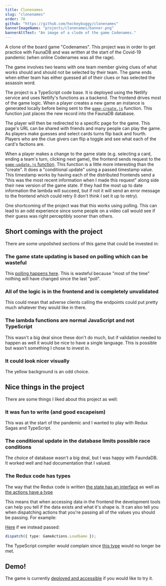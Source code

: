 ```yaml
---
title: Clonenames
slug: "clonenames"
order: 70
github: "https://github.com/hockeybuggy/clonenames"
bannerImageName: "projects/clonenames/banner.png"
bannerAltText: "An image of a clode of the game Codenames."
---
```


A clone of the board game "Codenames". This project was in order to get
practice with FaunaDB and was written at the start of the Covid-19 pandemic
(when online Codenames was all the rage).

<!-- excerpt -->


The game involves two teams with one team member giving clues of what works
should and should not be selected by their team. The game ends when either team
has either guessed all of their clues or has selected the assassin word.

The project is a TypeScript code base. It is deployed using the Netlify service
and uses Netlify's functions as a backend. The frontend drives most of the game
logic. When a player creates a new game an instance is generated locally before
being sent to the
[`game-create.js`](https://github.com/hockeybuggy/clonenames/blob/main/functions/game-create.js)
function. This function just places the new record into the FaunaDB database.

The player will then be redirected to a specific page for the game. This page's
URL can be shared with friends and many people can play the game. As players
make guesses and select cards turns flip back and fourth. Players who are the
clue givers can flip a toggle and see what each of the card's factions are.

When a player makes a change to the game state (e.g. selecting a card, ending a
team's turn, clicking next game), the frontend sends request to the
[`game-update.js`
function](https://github.com/hockeybuggy/clonenames/blob/main/functions/game-update.js).
This function is a little more interesting than the "create". It does a
"conditional update" using a passed timestamp value. This timestamp works by
having each of the distributed frontends send a "this was the most recent
information when I made this request" along side their new version of the game
state. If they had the most up to date information the lambda will succeed, but
if not it will send an error message to the frontend which could retry (I don't
think I set it up to retry).

One shortcoming of the project was that this works using polling. This can lead
to an odd experience since some people on a video call would see if their guess
was right perceptibly sooner than others.

## Short comings with the project

There are some unpolished sections of this game that could be invested in:

### The game state updating is based on polling which can be wasteful

This [polling happens
here](https://github.com/hockeybuggy/clonenames/blob/200f335f21ffd17038837854aaeae2bd73c73e57/src/state/sagas.ts#L69).
This is wasteful because "most of the time" nothing will have changed since the
last "poll".

### All of the logic is in the frontend and is completely unvalidated

This could mean that adverse clients calling the endpoints could put pretty
much whatever they would like in there.

### The lambda functions are normal JavaScript and not TypeScript

This wasn't a big deal since these don't do much, but if validation needed to
happen as well it would be nice to have a single language. This is possible but
wasn't something I chose to invest in.

### It could look nicer visually

The yellow background is an odd choice.


## Nice things in the project

There are some things I liked about this project as well:

### It was fun to write (and good escapeism)

This was at the start of the pandemic and I wanted to play with Redux Sagas and
TypeScript.

### The conditional update in the database limits possible race conditions

The choice of database wasn't a big deal, but I was happy with FaundaDB. It
worked well and had documentation that I valued.

### The Redux code has types

The way that the Redux code is written [the state has an
interface](https://github.com/hockeybuggy/clonenames/blob/200f335f21ffd17038837854aaeae2bd73c73e57/src/state/reducers.ts#L23)
as well as [the actions have a
type](https://github.com/hockeybuggy/clonenames/blob/main/src/state/actions.ts#L26)

This means that when accessing data in the frontend the development tools can
help you tell if the data exists and what it's shape is. It can also tell you
when dispatching actions that you're passing all of the values you should be
passing. For example:

[Here](https://github.com/hockeybuggy/clonenames/blob/200f335f21ffd17038837854aaeae2bd73c73e57/src/scenes/GamePage.tsx#L48) if we instead passed:

```typescript
dispatch({ type: GameActions.LoadGame });
```

The TypeScript compiler would complain since [this
type](https://github.com/hockeybuggy/clonenames/blob/200f335f21ffd17038837854aaeae2bd73c73e57/src/state/actions.ts#L28)
would no longer be met.

## Demo!

The game is currently <a href="https://clonenames.hockeybuggy.com/">deployed
and accessible</a> if you would like to try it.

